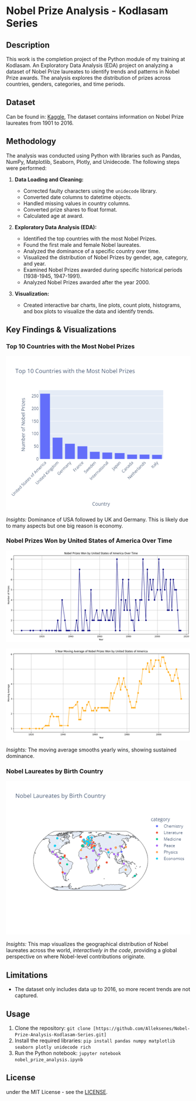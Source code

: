 # Nobel Prize Analysis - Kodlasam Series

## Description

This work is the completion project of the Python module of my training at Kodlasam. An Exploratory Data Analysis (EDA) project on analyzing a dataset of Nobel Prize laureates to identify trends and patterns in Nobel Prize awards. The analysis explores the distribution of prizes across countries, genders, categories, and time periods.

## Dataset

Can be found in: [Kaggle](https://www.kaggle.com/datasets/nobelfoundation/nobel-laureates#archive.csv), The dataset contains information on Nobel Prize laureates from 1901 to 2016. 

## Methodology

The analysis was conducted using Python with libraries such as Pandas, NumPy, Matplotlib, Seaborn, Plotly, and Unidecode. The following steps were performed:

1.  **Data Loading and Cleaning:**
    *   Corrected faulty characters using the `unidecode` library.
    *   Converted date columns to datetime objects.
    *   Handled missing values in country columns.
    *   Converted prize shares to float format.
    *   Calculated age at award.

2.  **Exploratory Data Analysis (EDA):**
    *   Identified the top countries with the most Nobel Prizes.
    *   Found the first male and female Nobel laureates.
    *   Analyzed the dominance of a specific country over time.
    *   Visualized the distribution of Nobel Prizes by gender, age, category, and year.
    *   Examined Nobel Prizes awarded during specific historical periods (1938-1945, 1947-1991).
    *   Analyzed Nobel Prizes awarded after the year 2000.

3.  **Visualization:**
    *   Created interactive bar charts, line plots, count plots, histograms, and box plots to visualize the data and identify trends.

## Key Findings & Visualizations

### Top 10 Countries with the Most Nobel Prizes

![Image of Top 10 Countries Bar Chart](plots/Q1.png)

*Insights:* Dominance of USA followed by UK and Germany. This is likely due to many aspects but one big reason is economy.

### Nobel Prizes Won by United States of America Over Time

![Image of USA Nobel Prizes Over Time Chart](plots/Q4.png)

![Image of USA Nobel Prizes 5 Year Moving Average Chart](plots/Q4M.png)

*Insights:* The moving average smooths yearly wins, showing sustained dominance.

### Nobel Laureates by Birth Country

![Image of World Map Scatter Plot](plots/Q9.png)

*Insights:* This map visualizes the geographical distribution of Nobel laureates across the world, *interactively in the code*, providing a global perspective on where Nobel-level contributions originate.

## Limitations

*   The dataset only includes data up to 2016, so more recent trends are not captured.

## Usage

1.  Clone the repository: `git clone [https://github.com/Alleksenes/Nobel-Prize-Analysis-Kodlasam-Series.git]`
2.  Install the required libraries: `pip install pandas numpy matplotlib seaborn plotly unidecode rich`
3.  Run the Python notebook: `jupyter notebook nobel_prize_analysis.ipynb`

## License

under the MIT License - see the [LICENSE](LICENSE).
